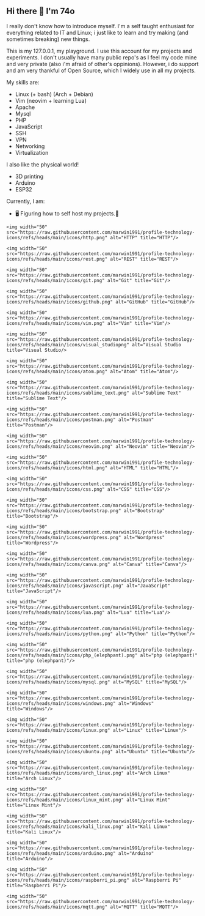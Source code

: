 ## Hi there 👋 I'm 74o

I really don't know how to introduce myself.
I'm a self taught enthusiast for everything related to IT and Linux; i just like to learn and try making (and sometimes breaking) new things.
<!--
As i never liked to follow the *conventional* path (neither in the academic world nor in the professional) I had to build myself a set of skills as long as i learn  or discover new concepts in the way; leading me to have a wide range of knowledge
I have never had **yet** a serious job in IT, *which i'd love to*, hence my lack of experience in many areas; but i'm igger to adopt new methodologies and am capable of adapting myself to any working environment. I'm all about learning new stuff after all!
-->
This is my 127.0.0.1, my playground. 
I use this account for my projects and experiments.
I don't usually have many public repo's as I feel my code mine and very private (also i'm afraid of other's oppinions). However, i do support and am very thankful of Open Source, which I widely use in all my projects. 

My skills are:
- Linux (+ bash) (Arch + Debian)
- Vim (neovim + learning Lua)
- Apache
- Mysql
- PHP
- JavaScript
- SSH
- VPN
- Networking
- Virtualization

I also like the physical world!
- 3D printing
- Arduino
- ESP32

Currently, I am:
- 🖥️ Figuring how to self host my projects.🧠

<!--
![image](https://raw.githubusercontent.com/marwin1991/profile-technology-icons/refs/heads/main/icons/http.png)
![image](https://raw.githubusercontent.com/marwin1991/profile-technology-icons/refs/heads/main/icons/rest.png)
![image](https://raw.githubusercontent.com/marwin1991/profile-technology-icons/refs/heads/main/icons/git.png)
![image](https://raw.githubusercontent.com/marwin1991/profile-technology-icons/refs/heads/main/icons/github.png)
![image](https://raw.githubusercontent.com/marwin1991/profile-technology-icons/refs/heads/main/icons/vim.png)
![image](https://raw.githubusercontent.com/marwin1991/profile-technology-icons/refs/heads/main/icons/visual_studio_code.png)
![image](https://raw.githubusercontent.com/marwin1991/profile-technology-icons/refs/heads/main/icons/atom.png)
![image](https://raw.githubusercontent.com/marwin1991/profile-technology-icons/refs/heads/main/icons/sublime_text.png)
![image](https://raw.githubusercontent.com/marwin1991/profile-technology-icons/refs/heads/main/icons/postman.png)
![image](https://raw.githubusercontent.com/marwin1991/profile-technology-icons/refs/heads/main/icons/neovim.png)
![image](https://raw.githubusercontent.com/marwin1991/profile-technology-icons/refs/heads/main/icons/html.png)
![image](https://raw.githubusercontent.com/marwin1991/profile-technology-icons/refs/heads/main/icons/css.png)
![image](https://raw.githubusercontent.com/marwin1991/profile-technology-icons/refs/heads/main/icons/bootstrap.png)
![image](https://raw.githubusercontent.com/marwin1991/profile-technology-icons/refs/heads/main/icons/wordpress.png)
![image](https://raw.githubusercontent.com/marwin1991/profile-technology-icons/refs/heads/main/icons/canva.png)
![image](https://raw.githubusercontent.com/marwin1991/profile-technology-icons/refs/heads/main/icons/javascript.png)
![image](https://raw.githubusercontent.com/marwin1991/profile-technology-icons/refs/heads/main/icons/lua.png)
![image](https://raw.githubusercontent.com/marwin1991/profile-technology-icons/refs/heads/main/icons/python.png)
![image](https://raw.githubusercontent.com/marwin1991/profile-technology-icons/refs/heads/main/icons/php_(elephpant).png)
![image](https://raw.githubusercontent.com/marwin1991/profile-technology-icons/refs/heads/main/icons/mysql.png)
![image](https://raw.githubusercontent.com/marwin1991/profile-technology-icons/refs/heads/main/icons/windows.png)
![image](https://raw.githubusercontent.com/marwin1991/profile-technology-icons/refs/heads/main/icons/linux.png)
![image](https://raw.githubusercontent.com/marwin1991/profile-technology-icons/refs/heads/main/icons/ubuntu.png)
![image](https://raw.githubusercontent.com/marwin1991/profile-technology-icons/refs/heads/main/icons/arch_linux.png)
![image](https://raw.githubusercontent.com/marwin1991/profile-technology-icons/refs/heads/main/icons/linux_mint.png)
![image](https://raw.githubusercontent.com/marwin1991/profile-technology-icons/refs/heads/main/icons/kali_linux.png)
![image](https://raw.githubusercontent.com/marwin1991/profile-technology-icons/refs/heads/main/icons/arduino.png)
![image](https://raw.githubusercontent.com/marwin1991/profile-technology-icons/refs/heads/main/icons/raspberri_pi.png)
![image](https://raw.githubusercontent.com/marwin1991/profile-technology-icons/refs/heads/main/icons/mqtt.png)
-->

	<img width="50" src="https://raw.githubusercontent.com/marwin1991/profile-technology-icons/refs/heads/main/icons/http.png" alt="HTTP" title="HTTP"/>

	<img width="50" src="https://raw.githubusercontent.com/marwin1991/profile-technology-icons/refs/heads/main/icons/rest.png" alt="REST" title="REST"/>

	<img width="50" src="https://raw.githubusercontent.com/marwin1991/profile-technology-icons/refs/heads/main/icons/git.png" alt="Git" title="Git"/>

	<img width="50" src="https://raw.githubusercontent.com/marwin1991/profile-technology-icons/refs/heads/main/icons/github.png" alt="GitHub" title="GitHub"/>

	<img width="50" src="https://raw.githubusercontent.com/marwin1991/profile-technology-icons/refs/heads/main/icons/vim.png" alt="Vim" title="Vim"/>

	<img width="50" src="https://raw.githubusercontent.com/marwin1991/profile-technology-icons/refs/heads/main/icons/visual_studiopng" alt="Visual Studio title="Visual Studio/>

	<img width="50" src="https://raw.githubusercontent.com/marwin1991/profile-technology-icons/refs/heads/main/icons/atom.png" alt="Atom" title="Atom"/>

	<img width="50" src="https://raw.githubusercontent.com/marwin1991/profile-technology-icons/refs/heads/main/icons/sublime_text.png" alt="Sublime Text" title="Sublime Text"/>

	<img width="50" src="https://raw.githubusercontent.com/marwin1991/profile-technology-icons/refs/heads/main/icons/postman.png" alt="Postman" title="Postman"/>

	<img width="50" src="https://raw.githubusercontent.com/marwin1991/profile-technology-icons/refs/heads/main/icons/neovim.png" alt="Neovim" title="Neovim"/>

	<img width="50" src="https://raw.githubusercontent.com/marwin1991/profile-technology-icons/refs/heads/main/icons/html.png" alt="HTML" title="HTML"/>

	<img width="50" src="https://raw.githubusercontent.com/marwin1991/profile-technology-icons/refs/heads/main/icons/css.png" alt="CSS" title="CSS"/>

	<img width="50" src="https://raw.githubusercontent.com/marwin1991/profile-technology-icons/refs/heads/main/icons/bootstrap.png" alt="Bootstrap" title="Bootstrap"/>

	<img width="50" src="https://raw.githubusercontent.com/marwin1991/profile-technology-icons/refs/heads/main/icons/wordpress.png" alt="Wordpress" title="Wordpress"/>

	<img width="50" src="https://raw.githubusercontent.com/marwin1991/profile-technology-icons/refs/heads/main/icons/canva.png" alt="Canva" title="Canva"/>

	<img width="50" src="https://raw.githubusercontent.com/marwin1991/profile-technology-icons/refs/heads/main/icons/javascript.png" alt="JavaScript" title="JavaScript"/>

	<img width="50" src="https://raw.githubusercontent.com/marwin1991/profile-technology-icons/refs/heads/main/icons/lua.png" alt="Lua" title="Lua"/>

	<img width="50" src="https://raw.githubusercontent.com/marwin1991/profile-technology-icons/refs/heads/main/icons/python.png" alt="Python" title="Python"/>

	<img width="50" src="https://raw.githubusercontent.com/marwin1991/profile-technology-icons/refs/heads/main/icons/php_(elephpant).png" alt="php (elephpant)" title="php (elephpant)"/>

	<img width="50" src="https://raw.githubusercontent.com/marwin1991/profile-technology-icons/refs/heads/main/icons/mysql.png" alt="MySQL" title="MySQL"/>

	<img width="50" src="https://raw.githubusercontent.com/marwin1991/profile-technology-icons/refs/heads/main/icons/windows.png" alt="Windows" title="Windows"/>

	<img width="50" src="https://raw.githubusercontent.com/marwin1991/profile-technology-icons/refs/heads/main/icons/linux.png" alt="Linux" title="Linux"/>

	<img width="50" src="https://raw.githubusercontent.com/marwin1991/profile-technology-icons/refs/heads/main/icons/ubuntu.png" alt="Ubuntu" title="Ubuntu"/>

	<img width="50" src="https://raw.githubusercontent.com/marwin1991/profile-technology-icons/refs/heads/main/icons/arch_linux.png" alt="Arch Linux" title="Arch Linux"/>

	<img width="50" src="https://raw.githubusercontent.com/marwin1991/profile-technology-icons/refs/heads/main/icons/linux_mint.png" alt="Linux Mint" title="Linux Mint"/>

	<img width="50" src="https://raw.githubusercontent.com/marwin1991/profile-technology-icons/refs/heads/main/icons/kali_linux.png" alt="Kali Linux" title="Kali Linux"/>

	<img width="50" src="https://raw.githubusercontent.com/marwin1991/profile-technology-icons/refs/heads/main/icons/arduino.png" alt="Arduino" title="Arduino"/>

	<img width="50" src="https://raw.githubusercontent.com/marwin1991/profile-technology-icons/refs/heads/main/icons/raspberri_pi.png" alt="Raspberri Pi" title="Raspberri Pi"/>

	<img width="50" src="https://raw.githubusercontent.com/marwin1991/profile-technology-icons/refs/heads/main/icons/mqtt.png" alt="MQTT" title="MQTT"/>
<!--
**74O/74o** is a ✨ _special_ ✨ repository because its `README.md` (this file) appears on your GitHub profile.

Here are some ideas to get you started:

- 🔭 I’m currently working on ...
- 🌱 I’m currently learning ...
- 👯 I’m looking to collaborate on ...
- 🤔 I’m looking for help with ...
- 💬 Ask me about ...
- 📫 How to reach me: ...
- 😄 Pronouns: ...
- ⚡ Fun fact: ...
-->
